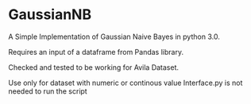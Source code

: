 # GaussianNB
A Simple Implementation of Gaussian Naive Bayes in python 3.0.

Requires an input of a dataframe from Pandas library.

Checked and tested to be working for Avila Dataset.

Use only for dataset with numeric or continous value
Interface.py is not needed to run the script
